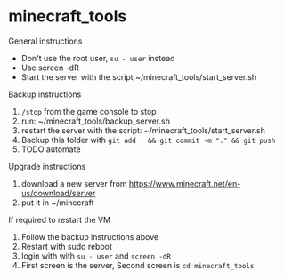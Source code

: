 # minecraft_tools

General instructions
* Don't use the root user, `su - user` instead
* Use screen -dR
* Start the server with the script ~/minecraft_tools/start_server.sh

Backup instructions
1. `/stop` from the game console to stop
2. run: ~/minecraft_tools/backup_server.sh
3. restart the server with the script: ~/minecraft_tools/start_server.sh
4. Backup this folder with `git add . && git commit -m "." && git push`
5. TODO automate

Upgrade instructions
1. download a new server from https://www.minecraft.net/en-us/download/server
2. put it in ~/minecraft

If required to restart the VM
1. Follow the backup instructions above
2. Restart with sudo reboot
3. login with with `su - user` and `screen -dR`
4. First screen is the server, Second screen is `cd minecraft_tools`

